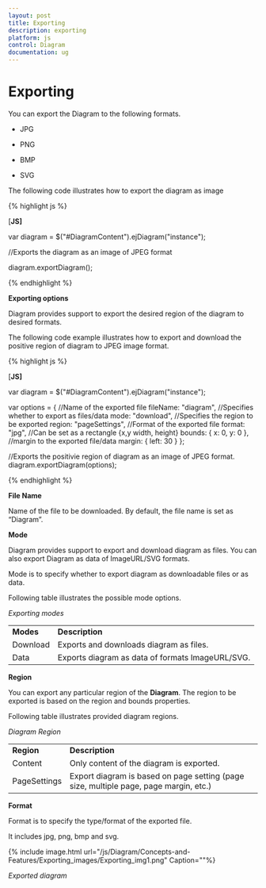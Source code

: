 ```yaml
---
layout: post
title: Exporting
description: exporting
platform: js
control: Diagram
documentation: ug
---
```


# Exporting

You can export the Diagram to the following formats.

* JPG

* PNG

* BMP

* SVG

The following code illustrates how to export the diagram as image

{% highlight js %}

[**JS]**

var diagram = $("#DiagramContent").ejDiagram("instance");

//Exports the diagram as an image of JPEG format

diagram.exportDiagram();


{% endhighlight %}



**Exporting options**

Diagram provides support to export the desired region of the diagram to desired formats. 

The following code example illustrates how to export and download the positive region of diagram to JPEG image format.

{% highlight js %}

[**JS]**

var diagram = $("#DiagramContent").ejDiagram("instance");

var options = {
           //Name of the exported file
           fileName: "diagram", 
           //Specifies whether to export as files/data
           mode: "download", 
           //Specifies the region to be exported
           region: "pageSettings", 
           //Format of the exported file
           format: "jpg",
           //Can be set as a rectangle {x,y width, height}
           bounds: { x: 0, y: 0 }, 
           //margin to the exported file/data
           margin: { left: 30 }
           };

//Exports the positivie region of diagram as an image of JPEG format.
diagram.exportDiagram(options);


{% endhighlight %}



**File Name**

Name of the file to be downloaded. By default, the file name is set as “Diagram”.

**Mode**

Diagram provides support to export and download diagram as files. You can also export Diagram as data of ImageURL/SVG formats.

Mode is to specify whether to export diagram as downloadable files or as data. 

Following table illustrates the possible mode options.

_Exporting modes_

<table>
<tr>
<td>
<b>Modes</b></td><td>
<b>Description</b></td></tr>
<tr>
<td>
Download</td><td>
Exports and downloads diagram as files. </td></tr>
<tr>
<td>
Data</td><td>
Exports diagram as data of formats ImageURL/SVG.</td></tr>
</table>


**Region**

You can export any particular region of the **Diagram**. The region to be exported is based on the region and bounds properties.

Following table illustrates provided diagram regions.

_Diagram Region_

<table>
<tr>
<td>
<b>Region</b></td><td>
<b>Description</b></td></tr>
<tr>
<td>
Content</td><td>
Only content of the diagram is exported.</td></tr>
<tr>
<td>
PageSettings</td><td>
Export diagram is based on page setting (page size, multiple page, page margin, etc.)</td></tr>
</table>


**Format**

Format is to specify the type/format of the exported file.

It includes jpg, png, bmp and svg.

{% include image.html url="/js/Diagram/Concepts-and-Features/Exporting_images/Exporting_img1.png" Caption=""%}

_Exported diagram_

